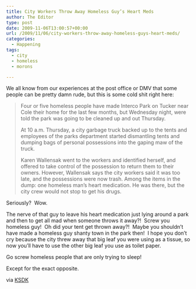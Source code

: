 ```yaml
---
title: City Workers Throw Away Homeless Guy’s Heart Meds
author: The Editor
type: post
date: 2009-11-06T13:00:57+00:00
url: /2009/11/06/city-workers-throw-away-homeless-guys-heart-meds/
categories:
  - Happening
tags:
  - city
  - homeless
  - morons

---
```

We all know from our experiences at the post office or DMV that some people can be pretty damn rude, but this is some cold shit right here:

> Four or five homeless people have made Interco Park on Tucker near Cole their home for the last few months, but Wednesday night, were told the park was going to be cleaned up and out Thursday.
> 
> At 10 a.m. Thursday, a city garbage truck backed up to the tents and employees of the parks department started dismantling tents and dumping bags of personal possessions into the gaping maw of the truck.
> 
> Karen Wallensak went to the workers and identified herself, and offered to take control of the possession to return them to their owners. However, Wallensak says the city workers said it was too late, and the possessions were now trash. Among the items in the dump: one homeless man&#8217;s heart medication. He was there, but the city crew would not stop to get his drugs.

Seriously?  Wow.

The nerve of that guy to leave his heart medication just lying around a park and then to get all mad when someone throws it away?!  Screw you homeless guy!  Oh did your tent get thrown away?!  Maybe you shouldn&#8217;t have made a homeless guy shanty town in the park then!  I hope you don&#8217;t cry because the city threw away that big leaf you were using as a tissue, so now you&#8217;ll have to use the other big leaf you use as toilet paper.

Go screw homeless people that are only trying to sleep!

Except for the exact opposite.

via [KSDK][1]

 [1]: http://www.ksdk.com/news/local/story.aspx?storyid=189079&catid=3